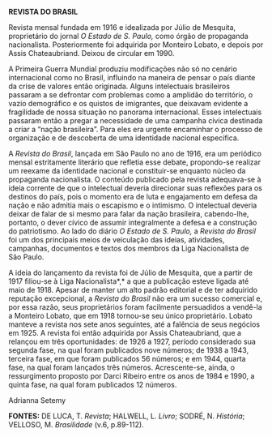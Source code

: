 **REVISTA DO BRASIL**

Revista mensal fundada em 1916 e idealizada por Júlio de Mesquita,
proprietário do jornal *O Estado de S. Paulo,* como órgão de propaganda
nacionalista. Posteriormente foi adquirida por Monteiro Lobato, e depois
por Assis Chateaubriand. Deixou de circular em 1990.

A Primeira Guerra Mundial produziu modificações não só no cenário
internacional como no Brasil, influindo na maneira de pensar o país
diante da crise de valores então originada. Alguns intelectuais
brasileiros passaram a se defrontar com problemas como a amplidão do
território, o vazio demográfico e os quistos de imigrantes, que deixavam
evidente a fragilidade de nossa situação no panorama internacional.
Esses intelectuais passaram então a pregar a necessidade de uma campanha
cívica destinada a criar a “nação brasileira”. Para eles era urgente
encaminhar o processo de organização e de descoberta de uma identidade
nacional específica.

A *Revista do Brasil*, lançada em São Paulo no ano de 1916, era um
periódico mensal estritamente literário que refletia esse debate,
propondo-se realizar um reexame da identidade nacional e constituir-se
enquanto núcleo da propaganda nacionalista. O conteúdo publicado pela
revista adequava-se à ideia corrente de que o intelectual deveria
direcionar suas reflexões para os destinos do país, pois o momento era
de luta e engajamento em defesa da nação e não admitia mais o escapismo
e o intimismo. O intelectual deveria deixar de falar de si mesmo para
falar da nação brasileira, cabendo-lhe, portanto, o dever cívico de
assumir integralmente a defesa e a construção do patriotismo. Ao lado do
diário *O Estado de S. Paulo,* a *Revista do Brasil* foi um dos
principais meios de veiculação das ideias, atividades, campanhas,
documentos e textos dos membros da Liga Nacionalista de São Paulo.

A ideia do lançamento da revista foi de Júlio de Mesquita, que a partir
de 1917 filiou-se à Liga Nacionalista*,* a que a publicação esteve
ligada até maio de 1918. Apesar de manter um alto padrão editorial e de
ter adquirido reputação excepcional, a *Revista do Brasil* não era um
sucesso comercial e, por essa razão, seus proprietários foram facilmente
persuadidos a vendê-la a Monteiro Lobato, que em 1918 tornou-se seu
único proprietário. Lobato manteve a revista nos sete anos seguintes,
até a falência de seus negócios em 1925. A revista foi então adquirida
por Assis Chateaubriand, que a relançou em três oportunidades: de 1926 a
1927, período considerado sua segunda fase, na qual foram publicados
nove números; de 1938 a 1943, terceira fase, em que foram publicados 56
números; e em 1944, quarta fase, na qual foram lançados três números.
Acrescente-se, ainda, o ressurgimento proposto por Darci Ribeiro entre
os anos de 1984 e 1990, a quinta fase, na qual foram publicados 12
números.

Adrianna Setemy

**FONTES:** DE LUCA, T. *Revista*; HALWELL, L. *Livro*; SODRÉ, N.
*História*; VELLOSO, M. *Brasilidade* (v.6, p.89-112).
